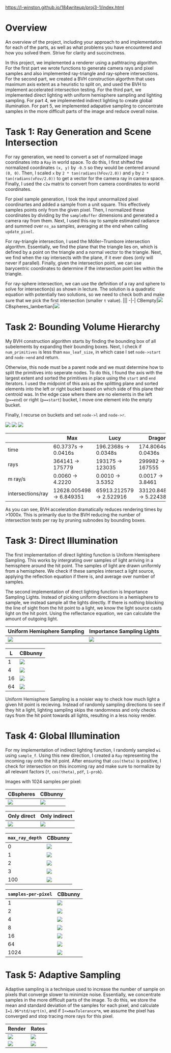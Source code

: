 
https://l-winston.github.io/184writeup/proj3-1/index.html

# Overview
An overview of the project, including your approach to and implementation for each of the parts, as well as what problems you have encountered and how you solved them. Strive for clarity and succinctness.

In this project, we implemented a renderer using a pathtracing algorithm. For the first part we wrote functions to generate camera rays and pixel samples and also implemented ray-triangle and ray-sphere intersections. For the second part, we created a BVH construction algorthm that uses maximum axis extent as a heuristic to split on, and used the BVH to implement accelerated intersection testing. For the third part, we implemented direct lighting with uniform hemisphere sampling and lighting sampling. For part 4, we implemented indirect lighting to create global illumination. For part 5, we implemented adapative sampling to concentrate samples in the more difficult parts of the image and reduce overall noise.

# Task 1: Ray Generation and Scene Intersection
For ray generation, we need to convert a set of normalized image coordinates into a `Ray` in world space. To do this, I first shifted the normalized coordinates `(x, y)` by `-0.5` so they would be centered around `(0, 0)`. Then, I scaled `x` by `2 * tan(radians(hFov/2.0))` and `y` by `2 * tan(radians(vFov/2.0))` to get a vector for the camera ray in camera space. Finally, I used the `c2w` matrix to convert from camera coordinates to world coordinates.

For pixel sample generation, I took the input unnormalized pixel coordinartes and added a sample from a unit square. This effectively samples points only from the given pixel. Then, I normalized these coordinates by dividing by the `sampleBuffer` dimensions and generated a camera ray from them. Next, I used this ray to sample estimated radiance and summed over `ns_aa` samples, averaging at the end when calling `update_pixel`.

For ray-triangle intersection, I used the Möller–Trumbore intersection algorithm. Essentially, we find the plane that the triangle lies on, which is defined by a point on the triangle and a normal vector to the triangle. Next, we find when the ray intersects with the plane, if it ever does (only will never if parallel). Finally, given the intersection point, we can use barycentric coordinates to determine if the intersection point lies within the triangle.

For ray-sphere intersection, we can use the definition of a ray and sphere to solve for intersection(s) as shown in lecture. The solution is a quadratic equation with potentially two solutions, so we need to check both and make sure that we pick the first intersection (smaller `t` value).
|||
-|-|
CBempty|![](CBempty.png)
CBspheres_lambertian|![](CBspheres.png)


# Task 2: Bounding Volume Hierarchy
My BVH construction algorithm starts by finding the bounding box of all subelements by expanding their bounding boxes. Next, I check if `num_primitives` is less than `max_leaf_size`, in which case I set `node->start` and `node->end` and return. 

Otherwise, this node must be a parent node and we must determine how to split the primitives into seperate nodes. To do this, I found the axis with the largest extent and sorted the primitives in place using the `start` and `end` iterators. I used the midpoint of this axis as the splitting plane and sorted elements into the left or right bucket based on which side of this plane their centroid was. In the edge case where there are no elements in the left  (`p==end`) or right (`p==start`) bucket, I move one element into the empty bucket.

Finally, I recurse on buckets and set `node->l` and `node->r`.

![](max.png)
![](lucy.png)
![](dragon.png)


||Max|Lucy|Dragon|
-|-|-|-
time|60.3737s -> 0.0416s|196.2368s -> 0.0348s|174.8064s -> 0.0436s
rays|364141 -> 175779|193175 -> 123035|299982 -> 167555
m ray/s|0.0060 -> 4.2220|0.0010 -> 3.5352|0.0017 -> 3.8461|
intersections/ray|12628.005498 -> 6.849351|65913.212579 -> 2.522916|33120.848501 -> 5.224386

As you can see, BVH acceleration dramatically reduces rendering times by >1000x. This is primarily due to the BVH reducing the number of intersection tests per ray by pruning subnodes by bounding boxes.  

# Task 3: Direct Illumination

The first implementation of direct lighting function is Uniform Hemisphere Sampling. This works by intergrating over samples of light arriving in a hemisphere around the hit point. The samples of light are drawn uniformly from a hemisphere. We check if these samples intersect a light source, applying the reflection equation if there is, and average over number of samples.

The second implementation of direct lighting function is Importance Sampling Lights. Instead of picking uniform directions in a hemisphere to sample, we instead sample all the lights directly. If there is nothing blocking the line of sight from the hit point to a light, we know the light source casts light on the hit point. Using the reflectance equation, we can calculate the amount of outgoing light.

|Uniform Hemisphere Sampling|Importance Sampling Lights
-|-
![](CBbunny_H_64_32.png)|![](CBbunny_64_32.png)

|L|CBbunny|
-|-|
1|![](bunnyL1.png)
4|![](bunnyL4.png)
16|![](bunnyL16.png)
64|![](bunnyL64.png)

Uniform Hemisphere Sampling is a noisier way to check how much light a given hit point is recieving. Instead of randomly sampling directions to see if they hit a light, lighting sampling skips the randomness and only checks rays from the hit point towards all lights, resulting in a less noisy render.


# Task 4: Global Illumination
For my implementation of indirect lighting function, I randomly sampled `wi` using `sample_f`. Using this new direction, I created a `Ray` representing the incoming ray onto the hit point. After ensuring that `cos(theta)` is positive, I check for intersection on this incoming ray and make sure to normalize by all relevant factors (`f`, `cos(theta)`, `pdf`, `1-prob`).

Images with 1024 samples per pixel:

|CBspheres|CBbunny|
-|-|
|![](spheres1024.png)|![](bunny1024.png)|

|Only direct|Only indirect|
-|-|
|![](bunny_direct.png)|![](bunny_indirect.png)|

|`max_ray_depth`|CBbunny|
-|-|
|0|![](bunny_ray0.png)
|1|![](bunny_ray1.png)
|2|![](bunny_ray2.png)
|3|![](bunny_ray3.png)
|100|![](bunny_ray100.png)

|`samples-per-pixel`|CBbunny|
|-|-|
|1|![](bunny_sample1.png)
|2|![](bunny_sample2.png)
|4|![](bunny_sample4.png)
|8|![](bunny_sample8.png)
|16|![](bunny_sample16.png)
|64|![](bunny_sample64.png)
|1024|![](bunny_sample1024.png)

# Task 5: Adaptive Sampling

Adaptive sampling is a technique used to increase the number of sample on pixels that converge slower to minimize noise. Essentially, we concentrate samples in the more difficult parts of the image. To do this, we store the mean and standard deviation of the samples for each pixel, and calculate `I=1.96*std/sqrt(n)`, and if `I<=maxTolerance*m`, we assume the pixel has converged and stop tracing more rays for this pixel. 

|Render|Rates|
-|-|
![](bunny_sample2048.png)|![](bunny_sample2048_rate.png)|
![](dragon_sample2048.png)|![](dragon_sample2048_rate.png)|
